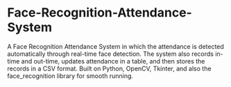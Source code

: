 # Face-Recognition-Attendance-System
A Face Recognition Attendance System in which the attendance is detected automatically through real-time face detection. The system also records in-time and out-time, updates attendance in a table, and then stores the records in a CSV format. Built on Python, OpenCV, Tkinter, and also the face_recognition library for smooth running.
